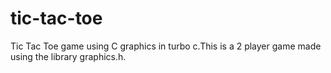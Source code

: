 # tic-tac-toe
Tic Tac Toe game using C graphics in turbo c.This is a 2 player game made using the library graphics.h. 
